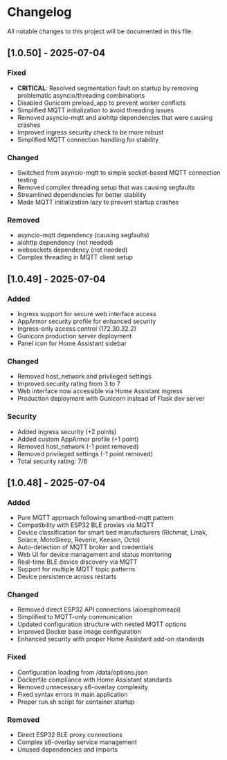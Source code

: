 # Changelog

All notable changes to this project will be documented in this file.

## [1.0.50] - 2025-07-04

### Fixed
- **CRITICAL**: Resolved segmentation fault on startup by removing problematic asyncio/threading combinations
- Disabled Gunicorn preload_app to prevent worker conflicts
- Simplified MQTT initialization to avoid threading issues
- Removed asyncio-mqtt and aiohttp dependencies that were causing crashes
- Improved ingress security check to be more robust
- Simplified MQTT connection handling for stability

### Changed
- Switched from asyncio-mqtt to simple socket-based MQTT connection testing
- Removed complex threading setup that was causing segfaults
- Streamlined dependencies for better stability
- Made MQTT initialization lazy to prevent startup crashes

### Removed
- asyncio-mqtt dependency (causing segfaults)
- aiohttp dependency (not needed)
- websockets dependency (not needed)
- Complex threading in MQTT client setup

## [1.0.49] - 2025-07-04

### Added
- Ingress support for secure web interface access
- AppArmor security profile for enhanced security
- Ingress-only access control (172.30.32.2)
- Gunicorn production server deployment
- Panel icon for Home Assistant sidebar

### Changed
- Removed host_network and privileged settings
- Improved security rating from 3 to 7
- Web interface now accessible via Home Assistant ingress
- Production deployment with Gunicorn instead of Flask dev server

### Security
- Added ingress security (+2 points)
- Added custom AppArmor profile (+1 point)
- Removed host_network (-1 point removed)
- Removed privileged settings (-1 point removed)
- Total security rating: 7/6

## [1.0.48] - 2025-07-04

### Added
- Pure MQTT approach following smartbed-mqtt pattern
- Compatibility with ESP32 BLE proxies via MQTT
- Device classification for smart bed manufacturers (Richmat, Linak, Solace, MotoSleep, Reverie, Keeson, Octo)
- Auto-detection of MQTT broker and credentials
- Web UI for device management and status monitoring
- Real-time BLE device discovery via MQTT
- Support for multiple MQTT topic patterns
- Device persistence across restarts

### Changed
- Removed direct ESP32 API connections (aioesphomeapi)
- Simplified to MQTT-only communication
- Updated configuration structure with nested MQTT options
- Improved Docker base image configuration
- Enhanced security with proper Home Assistant add-on standards

### Fixed
- Configuration loading from /data/options.json
- Dockerfile compliance with Home Assistant standards
- Removed unnecessary s6-overlay complexity
- Fixed syntax errors in main application
- Proper run.sh script for container startup

### Removed
- Direct ESP32 BLE proxy connections
- Complex s6-overlay service management
- Unused dependencies and imports